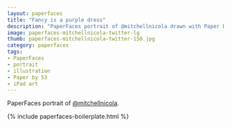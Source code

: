 ```yaml
---
layout: paperfaces
title: "Fancy is a purple dress"
description: "PaperFaces portrait of @mitchellnicola drawn with Paper by 53 on an iPad."
image: paperfaces-mitchellnicola-twitter-lg
thumb: paperfaces-mitchellnicola-twitter-150.jpg
category: paperfaces
tags: 
- PaperFaces
- portrait
- illustration
- Paper by 53
- iPad art
---
```


PaperFaces portrait of [@mitchellnicola](http://twitter.com/mitchellnicola).

{% include paperfaces-boilerplate.html %}